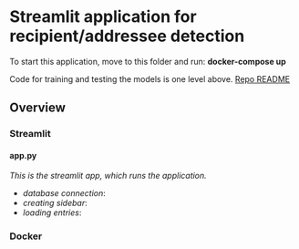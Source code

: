 # Streamlit application for recipient/addressee detection
To start this application, move to this folder and run: __docker-compose up__

Code for training and testing the models is one level above. [Repo README](../README.md)

## Overview

### Streamlit

#### app.py

_This is the streamlit app, which runs the application._

- _database connection_:
- _creating sidebar_: 
- _loading entries_: 

### Docker
